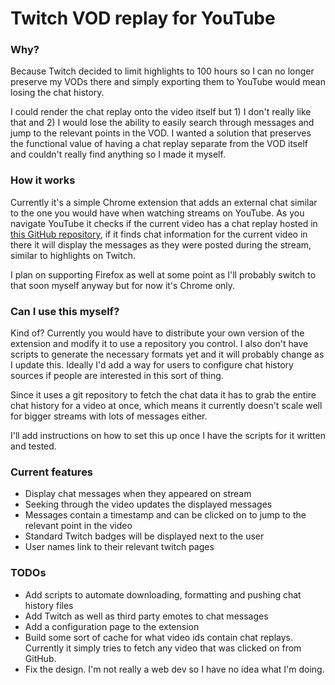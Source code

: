 # Twitch VOD replay for YouTube

### Why?
Because Twitch decided to limit highlights to 100 hours so I can no longer preserve my VODs there and simply exporting them to YouTube would mean losing the chat history.

I could render the chat replay onto the video itself but 1) I don't really like that and 2) I would lose the ability to easily search through messages and jump to the relevant points in the VOD. I wanted a solution that preserves the functional value of having a chat replay separate from the VOD itself and couldn't really find anything so I made it myself.

### How it works
Currently it's a simple Chrome extension that adds an external chat similar to the one you would have when watching streams on YouTube. As you navigate YouTube it checks if the current video has a chat replay hosted in [this GitHub repository](https://github.com/TheBiob/twitch-chat-storage), if it finds chat information for the current video in there it will display the messages as they were posted during the stream, similar to highlights on Twitch.

I plan on supporting Firefox as well at some point as I'll probably switch to that soon myself anyway but for now it's Chrome only.

### Can I use this myself?
Kind of? Currently you would have to distribute your own version of the extension and modify it to use a repository you control. I also don't have scripts to generate the necessary formats yet and it will probably change as I update this. Ideally I'd add a way for users to configure chat history sources if people are interested in this sort of thing.

Since it uses a git repository to fetch the chat data it has to grab the entire chat history for a video at once, which means it currently doesn't scale well for bigger streams with lots of messages either.

I'll add instructions on how to set this up once I have the scripts for it written and tested.

### Current features
 - Display chat messages when they appeared on stream
 - Seeking through the video updates the displayed messages
 - Messages contain a timestamp and can be clicked on to jump to the relevant point in the video
 - Standard Twitch badges will be displayed next to the user
 - User names link to their relevant twitch pages

### TODOs
 - Add scripts to automate downloading, formatting and pushing chat history files
 - Add Twitch as well as third party emotes to chat messages
 - Add a configuration page to the extension
 - Build some sort of cache for what video ids contain chat replays. Currently it simply tries to fetch any video that was clicked on from GitHub.
 - Fix the design. I'm not really a web dev so I have no idea what I'm doing.

